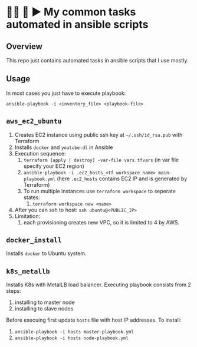 # 👨‍💻 📝 ▶️ My common tasks automated in ansible scripts
## Overview
This repo just contains automated tasks in ansible scripts that I use mostly.

## Usage
In most cases you just have to execute playbook:
```shell
ansible-playbook -i <inventory_file> <playbook-file>
```

## `aws_ec2_ubuntu`
1. Creates EC2 instance using public ssh key at `~/.ssh/id_rsa.pub` with Terraform
2. Installs `docker` and `youtube-dl` in Ansible
3. Execution sequence:
   1. `terraform [apply | destroy] -var-file vars.tfvars` (in var file specify your EC2 region)
   2. `ansible-playbook -i .ec2_hosts_<tf workspace name> main-playbook.yml` (here `.ec2_hosts` contains EC2 IP and is generated by Terraform)
   3. To run multiple instances use `terraform workspace` to seperate states:
      1. `terraform workspace new <name>`
4. After you can ssh to host: `ssh ubuntu@<PUBLIC_IP>`
5. Limitation:
   1. each provisioning creates new VPC, so it is limited to 4 by AWS.

## `docker_install`
Installs `docker` to Ubuntu system.

## `k8s_metallb`
Installs K8s with MetalLB load balancer. Executing playbook consists from 2 steps:
1. installing to master node
2. installing to slave nodes

Before execuing first update `hosts` file with host IP addresses. To install:
1. `ansible-playbook -i hosts master-playbook.yml`
2. `ansible-playbook -i hosts node-playbook.yml`

